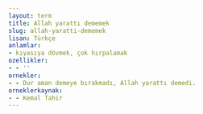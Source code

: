 ```yaml
---
layout: term
title: Allah yarattı dememek
slug: allah-yaratti-dememek
lisan: Türkçe
anlamlar:
- kıyasıya dövmek, çok hırpalamak
ozellikler:
- - ''
ornekler:
- - Dur aman demeye bırakmadı, Allah yarattı demedi.
orneklerkaynak:
- - Kemal Tahir
---
```

